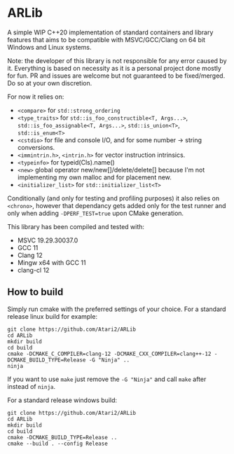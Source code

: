 # ARLib
A simple WIP C++20 implementation of standard containers and library features that aims to be compatible with MSVC/GCC/Clang on 64 bit Windows and Linux systems.

Note: the developer of this library is not responsible for any error caused by it. Everything is based on necessity as it is a personal project done mostly for fun. PR and issues are welcome but not guaranteed to be fixed/merged. Do so at your own discretion.

For now it relies on:
- `<compare>` for `std::strong_ordering`
- `<type_traits>` for `std::is_foo_constructible<T, Args...>`, `std::is_foo_assignable<T, Args...>`, `std::is_union<T>`, `std::is_enum<T>`
- `<cstdio>` for file and console I/O, and for some number -> string conversions.
- `<immintrin.h>`, `<intrin.h>` for vector instruction intrinsics.
- `<typeinfo>` for typeid(Cls).name()
- `<new>` global operator new/new[\]/delete/delete[\] because I'm not implementing my own malloc and for placement new.
- `<initializer_list>` for `std::initializer_list<T>`

Conditionally (and only for testing and profiling purposes) it also relies on `<chrono>`, however that dependancy gets added only for the test runner and only when adding `-DPERF_TEST=true` upon CMake generation. 

This library has been compiled and tested with:
- MSVC 19.29.30037.0
- GCC 11
- Clang 12
- Mingw x64 with GCC 11
- clang-cl 12

## How to build

Simply run cmake with the preferred settings of your choice.
For a standard release linux build for example:
```
git clone https://github.com/Atari2/ARLib
cd ARLib
mkdir build
cd build
cmake -DCMAKE_C_COMPILER=clang-12 -DCMAKE_CXX_COMPILER=clang++-12 -DCMAKE_BUILD_TYPE=Release -G "Ninja" ..
ninja
```

If you want to use `make` just remove the `-G "Ninja"` and call `make` after instead of `ninja`.

For a standard release windows build:
```
git clone https://github.com/Atari2/ARLib
cd ARLib
mkdir build
cd build
cmake -DCMAKE_BUILD_TYPE=Release ..
cmake --build . --config Release
```